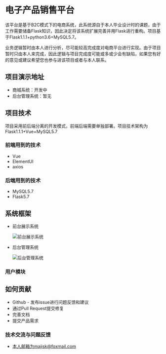 # 电子产品销售平台

该平台是基于B2C模式下的电商系统，此系统源自于本人毕业设计时的课题，由于工作需要储备Flask知识，因此决定将该系统扩展完善并用Flask进行重构。项目基于Flask1.1.1+python3.6+MySQL5.7。

业务逻辑暂时由本人进行分析，尽可能较高完成度对电商平台进行实现。由于项目暂时只由本人来完成，因此逻辑与项目完成度可能或多或少会有缺陷，如果您有好的意见或建议希望您也参与进该项目或者与本人联系。

## 项目演示地址

- 商城系统：开发中
- 后台管理系统：暂无

## 项目技术

项目采用前后端分离的开发模式，前端后端需要单独部署。项目技术架构为Flask1.1.1+Vue+MySQL5.7

### 前端用到的技术

- Vue
- ElementUI
- axios

### 后端用到的技术

- MySQL5.7
- Flask5.7

## 系统框架

- 前台展示系统

  ![前台展示系统](https://github.com/skypeee/Flask-Estore/images/reception.png)

- 后台管理系统

  ![后台管理系统](https://github.com/skypeee/Flask-Estore/images/rbackground.png)

### 用户模块

## 如何贡献

- Github - 发布issue进行问题反馈和建议
- 通过Pull Request提交修复
- 完善文档
- 提交产品需求

### 技术交流与问题反馈

- 本人邮箱为majisk@foxmail.com